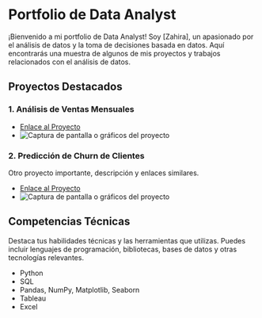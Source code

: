 # Portfolio de Data Analyst

¡Bienvenido a mi portfolio de Data Analyst! Soy [Zahira], un apasionado por el análisis de datos y la toma de decisiones basada en datos. Aquí encontrarás una muestra de algunos de mis proyectos y trabajos relacionados con el análisis de datos.

## Proyectos Destacados

### 1. Análisis de Ventas Mensuales


- [Enlace al Proyecto](enlace_al_repositorio)
- ![Captura de pantalla o gráficos del proyecto](imagen_proyecto.png)

### 2. Predicción de Churn de Clientes

Otro proyecto importante, descripción y enlaces similares.

- [Enlace al Proyecto](enlace_al_repositorio)
- ![Captura de pantalla o gráficos del proyecto](imagen_proyecto.png)

## Competencias Técnicas

Destaca tus habilidades técnicas y las herramientas que utilizas. Puedes incluir lenguajes de programación, bibliotecas, bases de datos y otras tecnologías relevantes.

- Python
- SQL
- Pandas, NumPy, Matplotlib, Seaborn
- Tableau
- Excel
